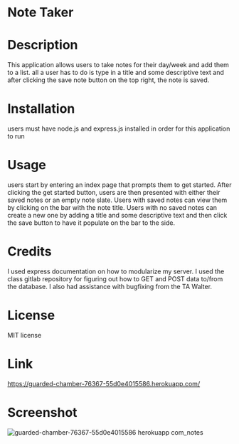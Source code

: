 # Note Taker

# Description
            
This application allows users to take notes for their day/week and add them to a list. all a user has to do is type in a title and some descriptive text and after clicking the save note button on the top right, the note is saved.
            
            
# Installation

users must have node.js and express.js installed in order for this application to run
            
# Usage
            
users start by entering an index page that prompts them to get started. After clicking the get started button, users are then presented with either their saved notes or an empty note slate. Users with saved notes can view them by clicking on the bar with the note title. Users with no saved notes can create a new one by adding a title and some descriptive text and then click the save button to have it populate on the bar to the side.

# Credits

I used express documentation on how to modularize my server. I used the class gitlab repository for figuring out how to GET and POST data to/from the database. I also had assistance with bugfixing from the TA Walter. 
            
# License
            
MIT license

# Link

https://guarded-chamber-76367-55d0e4015586.herokuapp.com/ 

# Screenshot

![guarded-chamber-76367-55d0e4015586 herokuapp com_notes](https://github.com/OhlhJames/Note-Taker/assets/152452334/ef6bf1b6-8c78-4c19-bf3f-43ecf18185d0)
